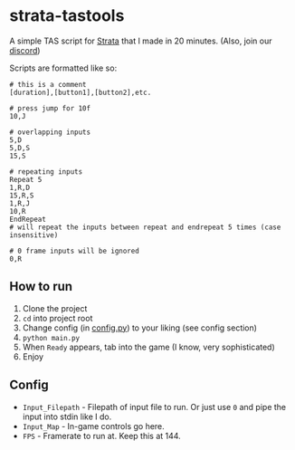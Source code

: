 # strata-tastools

A simple TAS script for [Strata](https://leomca.itch.io/strata) that I made in 20 minutes.
(Also, join our [discord](https://discord.gg/vJhYA9FbAw))

Scripts are formatted like so:

```tas
# this is a comment
[duration],[button1],[button2],etc.

# press jump for 10f
10,J

# overlapping inputs
5,D
5,D,S
15,S

# repeating inputs
Repeat 5
1,R,D
15,R,S
1,R,J
10,R
EndRepeat
# will repeat the inputs between repeat and endrepeat 5 times (case insensitive)

# 0 frame inputs will be ignored
0,R
```

## How to run

1. Clone the project
2. `cd` into project root
3. Change config (in [config.py](config.py)) to your liking (see config section)
4. `python main.py`
5. When `Ready` appears, tab into the game (I know, very sophisticated)
6. Enjoy

## Config

- `Input_Filepath` - Filepath of input file to run. Or just use `0` and pipe the input into stdin like I do.
- `Input_Map` - In-game controls go here.
- `FPS` - Framerate to run at. Keep this at 144.

